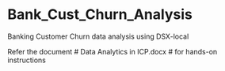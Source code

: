 # Bank_Cust_Churn_Analysis
Banking Customer Churn data analysis using DSX-local

Refer the document # Data Analytics in ICP.docx # for hands-on instructions
